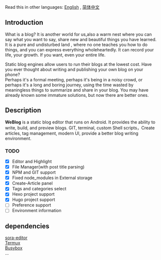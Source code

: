 Read this in other languages: [English](README.md)  , [简体中文](README-CN.md)
## Introduction 
What is a blog? It is another world for us,also a warm nest where you can say what you want to say,
share new and beautiful things you have learned.
It is a pure and undisturbed land , where no one teaches you how to do things, and you can express everything wholeheartedly.
It can record your life, your growth. If you want, even your entire life.  

Static blog engines allow users to run their blogs at the lowest cost. 
Have you ever thought about writing and publishing your own blog on your phone?  
Perhaps it's a formal meeting, perhaps it's being in a noisy crowd, or perhaps it's a long and boring journey,
using the time wasted by meaningless things to summarize and share in your blog.
You may have already known some immature solutions, but now there are better ones.

## Description
**WeBlog** is a static blog editor that runs on Android. It provides the ability to write, build, 
and preview blogs. GIT, terminal, custom Shell scripts，Create articles, tag management, modern UI, provide a better blog writing environment.
### TODO
* [x] Editor and Highlight
* [x] File Manager(with post title parsing)
* [x] NPM and GIT support
* [x] Fixed node_modules in External storage
* [x] Create-Article panel
* [x] Tags and categories select
* [x] Hexo project support
* [x] Hugo project support
* [ ] Preference support
* [ ] Environment information 
## dependencies
[sora-editor](https://github.com/Rosemoe/sora-editor)  
[Termux](https://github.com/termux/termux-app)  
[Busybox](https://busybox.net/)   
...  